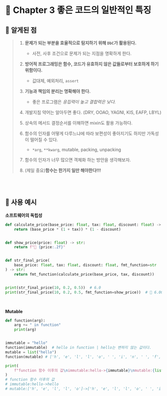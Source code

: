 # 🚩 Chapter 3 좋은 코드의 일반적인 특징
## 📌 알게된 점
> 1. **문제가 되는 부분을 효율적으로 탐지하기 위해 `DbC`가 활용된다.**
>       - 사전, 사후 조건으로 문제가 되는 지점을 명확하게 한다.
> 2. **방어적 프로그래밍은 함수, 코드가 유효하지 않은 값들로부터 보호하게 하기 위함이다.**
>       - 값대체, 예외처리, `assert`
> 3. **기능과 책임의 분리는 명확해야 한다.**
>       - 좋은 프로그램은 _응집력이 높고 결합력은 낮다._
> 4. 개발지침 약어는 알아두면 좋다. (DRY, OOAO, YAGNI, KIS, EAFP, LBYL)
> 5. 상속의 메서드 결정순서를 이해하면 mixin도 활용 가능하다.
> 6. 함수의 인자를 어떻게 다루느냐에 따라 보편성이 좋아지기도 하지만 가독성이 떨어질 수 있다.
>       - `*arg`, `**kwarg`, mutable, packing, unpacking
> 7. 함수의 인자가 너무 많으면 객체화 하는 방안을 생각해보자.
>
> 8. (제일 중요)**함수는 한가지 일만 해야한다!!!**


<br>

<br>

## 👀 사용 예시

**소프트웨어의 독립성**
```python
def calculate_price(base_price: float, tax: float, discount: float) -> float:
    return (base_price * (1 + tax)) * (1 - discount)


def show_price(price: float) -> str:
    return f"💸 {price:.2f}"


def str_final_price(
    base_price: float, tax: float, discount: float, fmt_function=str
) -> str:
    return fmt_function(calculate_price(base_price, tax, discount))


print(str_final_price(10, 0.2, 0.5))  # 6.0
print(str_final_price(10, 0.2, 0.5, fmt_function=show_price))  # 💸 6.00
```

<br>

**Mutable**
```python
def function(arg):
    arg += " in function"
    print(arg)


immutable = "hello"
function(immutable)  # hello in function | hello는 변하지 않는 값이다.
mutable = list("hello")
function(mutable) # ['h', 'e', 'l', 'l', 'o', ' ', 'i', 'n', ' ', 'f', 'u', 'n', 'c', 't', 'i', 'o', 'n'] 이때의 hello는 list로 변할 수 있는 값이 된다.

print(
    f"function 함수 이후의 값\nimmutable:hello->{immutable}\nmutable:{list('hello')}->{mutable}"
) 
# function 함수 이후의 값
# immutable:hello->hello
# mutable:['h', 'e', 'l', 'l', 'o']->['h', 'e', 'l', 'l', 'o', ' ', 'i', 'n', ' ', 'f', 'u', 'n', 'c', 't', 'i', 'o', 'n']
```